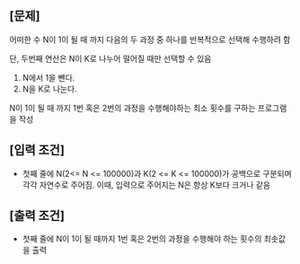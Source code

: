 ## [문제]
어떠한 수 N이 1이 될 때 까지 다음의 두 과정 중 하나를 반복적으로 선택해 수행하려 함

단, 두번째 연산은 N이 K로 나누어 떨어질 때만 선택할 수 있음

1. N에서 1을 뺀다.
2. N을 K로 나눈다.

N이 1이 될 때 까지 1번 혹은 2번의 과정을 수행해야하는 최소 횟수를 구하는 프로그램을 작성

## [입력 조건]
- 첫째 줄에 N(2<= N <= 100000)과 K(2 <= K <= 100000)가 공백으로 구분되며 각각 자연수로 주어짐. 이때, 입력으로 주어지는 N은 항상 K보다 크거나 같음

## [출력 조건]
- 첫째 줄에 N이 1이 될 때까지 1번 혹은 2번의 과정을 수행해야 하는 횟수의 최솟값을 출력
